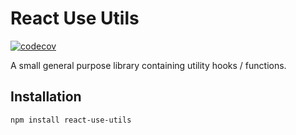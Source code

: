 # React Use Utils

[![codecov](https://codecov.io/gh/Jannis-Morgenstern/react-use-utils/branch/master/graph/badge.svg?token=73LQ169D70)](https://codecov.io/gh/Jannis-Morgenstern/react-use-utils)

A small general purpose library containing utility hooks / functions.

## Installation

```shell
npm install react-use-utils
```

